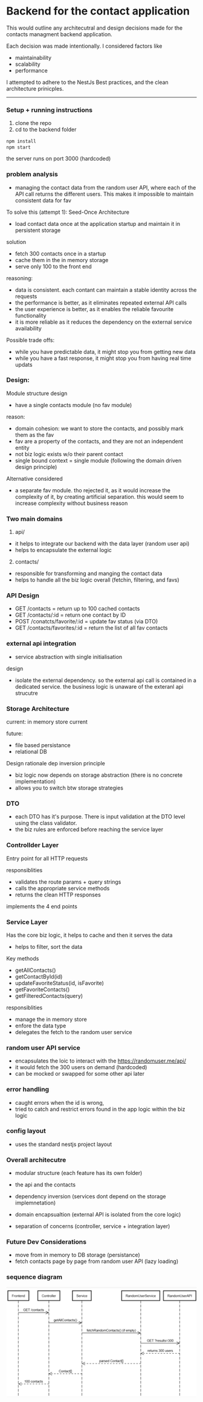 # Backend for the contact application

This would outline any architecutral and design decisions made for the contacts managment backend application. 

Each decision was made intentionally. I considered factors like 
* maintainability
* scalability
* performance

I attempted to adhere to the NestJs Best practices, and the clean architecture prinicples.

---

### Setup + running instructions
1. clone the repo
2. cd to the backend folder
```
npm install
npm start
```

the server runs on port 3000 (hardcoded)
### problem analysis
- managing the contact data from the random user API, where each of the API call returns the different users. This makes it impossible to maintain consistent data for fav

To solve this (attempt 1):
Seed-Once Architecture
- load contact data once at the application startup and maintain it in persistent storage

solution
- fetch 300 contacts once in a startup
- cache them in the in memory storage
- serve only 100 to the front end

reasoning:
- data is consistent. each contant can maintain a stable identity across the requests
- the performance is better, as it eliminates repeated external API calls
- the user experience is better, as it enables the reliable favourite functionality
- it is more reliable as it reduces the dependency on the external service availability

Possible trade offs:
- while you have predictable data, it might stop you from getting new data
- while you have a fast response,  it might stop you from having real time updats


### Design:

Module structure design
- have a single contacts module (no fav module)

reason:
- domain cohesion: we want to store the contacts, and possibly mark them as the fav
- fav are a property of the contacts, and they are not an independent entity
- not biz logic exists w/o their parent contact
- single bound context = single module (following the domain driven design principle)

Alternative considered 
- a separate fav module. tho rejected it, as it would increase the complexity of it, by creating artificial separation. this would seem to increase complexity without business reason


### Two main domains
1. api/
* it helps to integrate our backend with the data layer (random user api)
* helps to encapsulate the external logic

2. contacts/
* responsible for transforming and manging the contact data
* helps to handle all the biz logic overall (fetchin, filtering, and favs)


### API Design

* GET /contacts = return up to 100 cached contacts
* GET /contacts/:id = return one contact by ID
* POST /conatcts/favorite/:id = update fav status (via DTO)
* GET /contacts/favorites/:id = return the list of all fav contacts

### external api integration
- service abstraction with single initialisation 

design
- isolate the external dependency. so the external api call is contained in a dedicated service. the business logic is unaware of the exteranl api strucutre

### Storage Architecture

current: in memory store current

future:
- file based persistance
- relational DB

Design rationale
dep inversion principle
- biz logic now depends on storage abstraction (there is no concrete implementation)
- allows you to switch btw storage strategies 


### DTO 
- each DTO has it's purpose. There is input validation at the DTO level using the class validator.
- the biz rules are enforced before reaching the service layer


### Controllder Layer
Entry point for all HTTP requests

responsiblities
* validates the route params + query strings
* calls the appropriate service methods
* returns the clean HTTP responses

implements the 4 end points

### Service Layer
Has the core biz logic, it helps to cache and then it serves the data
- helps to filter, sort the data

Key methods
- getAllContacts()
- getContactById(id)
- updateFavoriteStatus(id, isFavorite)
- getFavoriteContacts()
- getFilteredContacts(query)

responsiblities
- manage the in memory store
- enfore the data type
- delegates the fetch to the random user service

### random user API service

- encapsulates the loic to interact with the https://randomuser.me/api/
- it would fetch the 300 users on demand (hardcoded)
- can be mocked or swapped for some other api later

### error handling
- caught errors when the id is wrong,
- tried to catch and restrict errors found in the app logic within the biz logic 

### config layout
- uses the standard nestjs project layout


### Overall architecutre
- modular structure (each feature has its own folder)
* the api and the contacts 
- dependency inversion (services dont depend on the storage implemnetation)

- domain encapsualtion (external API is isolated from the core logic)
- separation of concerns (controller, service + integration layer)


### Future Dev Considerations
- move from in memory to DB storage (persistance)
- fetch contacts page by page from random user API (lazy loading) 


### sequence diagram

![alt text](image.png)

